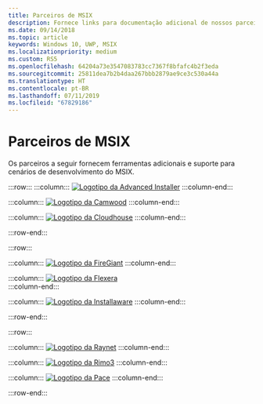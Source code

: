 ```yaml
---
title: Parceiros de MSIX
description: Fornece links para documentação adicional de nossos parceiros confiáveis sobre suporte e ferramentas do MSIX.
ms.date: 09/14/2018
ms.topic: article
keywords: Windows 10, UWP, MSIX
ms.localizationpriority: medium
ms.custom: RS5
ms.openlocfilehash: 64204a73e3547083783cc7367f8bfafc4b2f3eda
ms.sourcegitcommit: 25811dea7b2b4daa267bbb2879ae9ce3c530a44a
ms.translationtype: HT
ms.contentlocale: pt-BR
ms.lasthandoff: 07/11/2019
ms.locfileid: "67829186"
---
```

# <a name="msix-partners"></a>Parceiros de MSIX

Os parceiros a seguir fornecem ferramentas adicionais e suporte para cenários de desenvolvimento do MSIX.

:::row:::
:::column:::
[![Logotipo da Advanced Installer](images/AdvancedInstaller_Logo.png)](https://www.advancedinstaller.com/desktop-bridge)
:::column-end:::

:::column:::
[![Logotipo da Camwood](images/Camwood_Logo_2.png)](http://camwood.com/windows-10/)
:::column-end:::

:::column:::
[![Logotipo da Cloudhouse](images/CloudHouse_Logo.png)](https://cloudhouse.com/msixpr)
:::column-end:::

:::row-end:::

:::row:::

:::column:::
[![Logotipo da FireGiant](images/FireGiant_Logo.png)](https://www.firegiant.com/r/msix/)
:::column-end:::

:::column:::
[![Logotipo da Flexera](images/Flexera_Logo.png)](https://www.flexera.com/company/news/press-releases/Flexera-Launches-Support-for-Microsofts-MSIX.html)    
:::column-end:::

:::column:::
[![Logotipo da Installaware](images/installAware_logo.png)](https://www.installaware.com/msix.htm)
:::column-end:::

:::row-end:::

:::row:::

:::column:::
[![Logotipo da Raynet](images/RayPackStudio_Logo_offset.png)](https://raynet.de/en/msix/)
:::column-end:::

:::column:::
[![Logotipo da Rimo3](images/Rimo3_Logo.png)](https://rimo3.com/activ/)
:::column-end:::

:::column:::
[![Logotipo da Pace](images/Pace_Logo.png)](https://pacesuite.com/convert-exe-to-msix/)
:::column-end:::

:::row-end:::


<!--
    :::column:::
     [![Apptimized logo](images/Apptimized_Logo.png)](https://www.apptimized.com/solutions/)  
    :::column-end:::
-->

<!--
    :::column:::
    [![Emco logo](images/EMCO_Software_Logo.png)](https://emcosoftware.com/msi-package-builder)
    :::column-end:::
-->
